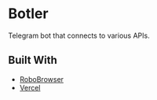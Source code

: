 # Botler

Telegram bot that connects to various APIs.

## Built With

* [RoboBrowser](https://github.com/jmcarp/robobrowser)
* [Vercel](https://vercel.com/)
